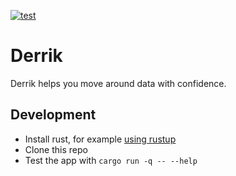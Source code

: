 [![test](https://github.com/pidgeot-org/derrik/actions/workflows/test.yml/badge.svg)](https://github.com/pidgeot-org/derrik/actions/workflows/test.yml)

# Derrik

Derrik helps you move around data with confidence.

## Development

- Install rust, for example [using rustup](https://rustup.rs/)
- Clone this repo
- Test the app with `cargo run -q -- --help`